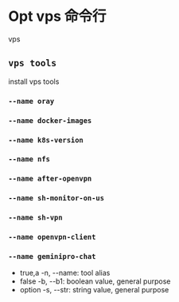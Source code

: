 # Opt vps 命令行
vps
## `vps tools`


install vps tools


### `--name oray`
### `--name docker-images`
### `--name k8s-version`
### `--name nfs`
### `--name after-openvpn`
### `--name sh-monitor-on-us`
### `--name sh-vpn`
### `--name openvpn-client`
### `--name geminipro-chat`
- true,a -n, --name: tool alias
- false -b, --b1: boolean value, general purpose
- option -s, --str: string value, general purpose
